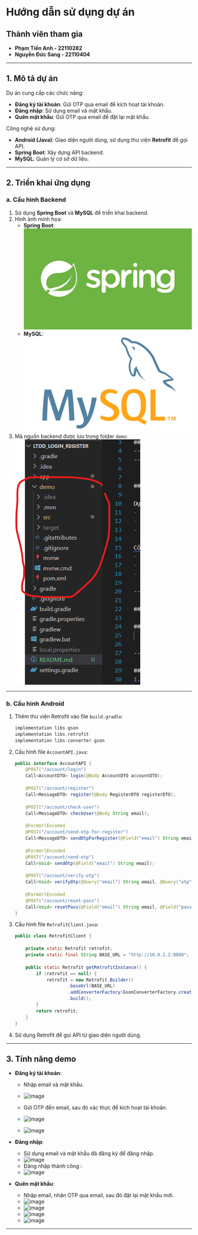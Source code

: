# Hướng dẫn sử dụng dự án

## Thành viên tham gia
- **Phạm Tiến Anh - 22110282**
- **Nguyễn Đức Sang - 22110404**

---

## 1. Mô tả dự án

Dự án cung cấp các chức năng:
- **Đăng ký tài khoản**: Gửi OTP qua email để kích hoạt tài khoản.
- **Đăng nhập**: Sử dụng email và mật khẩu.
- **Quên mật khẩu**: Gửi OTP qua email để đặt lại mật khẩu.

Công nghệ sử dụng:
- **Android (Java)**: Giao diện người dùng, sử dụng thư viện **Retrofit** để gọi API.
- **Spring Boot**: Xây dựng API backend.
- **MySQL**: Quản lý cơ sở dữ liệu.

---

## 2. Triển khai ứng dụng

### a. Cấu hình Backend
1. Sử dụng **Spring Boot** và **MySQL** để triển khai backend.
2. Hình ảnh minh họa:
   - **Spring Boot**:
     ![Spring Boot](image/springboot.png)
   - **MySQL**:
     ![MySQL](image/mysql.png)
3. Mã nguồn backend được lưu trong folder `demo`:
   ![Folder Backend](image/image.png)

---

### b. Cấu hình Android
1. Thêm thư viện Retrofit vào file `build.gradle`:
   ```groovy
   implementation libs.gson
   implementation libs.retrofit
   implementation libs.converter.gson
   ```
2. Cấu hình file `AccountAPI.java`:
   ```java
   public interface AccountAPI {
       @POST("/account/login")
       Call<AccountDTO> login(@Body AccountDTO accountDTO);

       @POST("/account/register")
       Call<MessageDTO> register(@Body RegisterDTO registerDTO);

       @POST("/account/check-user")
       Call<MessageDTO> checkUser(@Body String email);

       @FormUrlEncoded
       @POST("/account/send-otp-for-register")
       Call<MessageDTO> sendOtpForRegister(@Field("email") String email);

       @FormUrlEncoded
       @POST("/account/send-otp")
       Call<Void> sendOtp(@Field("email") String email);

       @POST("/account/verify-otp")
       Call<Void> verifyOtp(@Query("email") String email, @Query("otp") String otp);

       @FormUrlEncoded
       @POST("/account/reset-pass")
       Call<Void> resetPass(@Field("email") String email, @Field("password") String password);
   }
   ```
3. Cấu hình file `RetrofitClient.java`:
   ```java
   public class RetrofitClient {

       private static Retrofit retrofit;
       private static final String BASE_URL = "http://10.0.2.2:8080"; // Thay thế với URL của Spring Boot API

       public static Retrofit getRetrofitInstance() {
           if (retrofit == null) {
               retrofit = new Retrofit.Builder()
                       .baseUrl(BASE_URL)
                       .addConverterFactory(GsonConverterFactory.create()) // Chuyển đổi JSON sang đối tượng
                       .build();
           }
           return retrofit;
       }
   }
   ```
4. Sử dụng Retrofit để gọi API từ giao diện người dùng.

---

## 3. Tính năng demo
- **Đăng ký tài khoản**:
  - Nhập email và mật khẩu.
  -  ![image](https://github.com/user-attachments/assets/785c8f7a-f470-433e-b4d5-f475fe4c6742)

  - Gửi OTP đến email, sau đó xác thực để kích hoạt tài khoản.
  - ![image](https://github.com/user-attachments/assets/aa30f201-2103-4bf4-a89e-3b4f554d73db)
  - ![image](https://github.com/user-attachments/assets/b6ad47dc-801c-4541-b24e-35320b2b2838)


- **Đăng nhập**:
  - Sử dụng email và mật khẩu đã đăng ký để đăng nhập.
  - ![image](https://github.com/user-attachments/assets/9738eff7-7d9d-4fb1-b536-405d4945db22)
  - Đăng nhập thành công :
  - ![image](https://github.com/user-attachments/assets/352f3594-9818-4fdf-b8b5-705083cbec34)


- **Quên mật khẩu**:
  - Nhập email, nhận OTP qua email, sau đó đặt lại mật khẩu mới.
  - ![image](https://github.com/user-attachments/assets/c10d35ee-5731-466b-8a92-25b81a1ba1d2)
  - ![image](https://github.com/user-attachments/assets/7bc1e8e6-6ab5-4181-a1d7-77b937ee4577)
  - ![image](https://github.com/user-attachments/assets/f33df16c-4914-4e5f-8b94-a1b6cd45ff27)
  - ![image](https://github.com/user-attachments/assets/f235e90c-9bdf-46ff-a2f5-c1c215dc8aa9)


   
---


